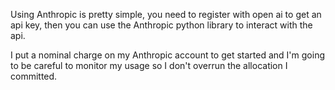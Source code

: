 Using Anthropic is pretty simple, you need to register with open ai to get an api key, then you can use the Anthropic python library to interact with the api.   

I put a nominal charge on my Anthropic account to get started and I'm going to be careful to monitor my usage so I don't overrun the allocation I committed.
